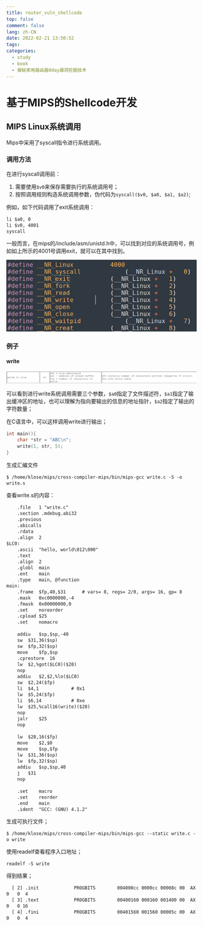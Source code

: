 ```yaml
---
title: router_vuln_shellcode
top: false
comment: false
lang: zh-CN
date: 2022-02-21 13:50:52
tags:
categories:
  - study
  - book
  - 揭秘家用路由器0day漏洞挖掘技术
---
```


# 基于MIPS的Shellcode开发

## MIPS Linux系统调用

Mips中采用了syscall指令进行系统调用。

### 调用方法

在进行syscall调用前：

1. 需要使用`$v0`来保存需要执行的系统调用号；
2. 按照调用规则构造系统调用参数，伪代码为`syscall($v0, $a0, $a1, $a2)`;

例如，如下代码调用了exit系统调用：

```
li $a0, 0
li $v0, 4001
syscall
```

一般而言，在mips的/include/asm/unistd.h中，可以找到对应的系统调用号，例如如上所示的4001号调用exit，就可以在其中找到。

![](./router-vuln-shellcode/syscall_table.jpg)												

### 例子

#### write

![](./router-vuln-shellcode/write_syscall.jpg)

可以看到进行write系统调用需要三个参数，`$a0`指定了文件描述符，`$a1`指定了输出缓冲区的地址，也可以理解为指向要输出的信息的地址指针，`$a2`指定了输出的字符数量；

在C语言中，可以这样调用write进行输出；

```c
int main(){
	char *str = "ABC\n";
	write(1, str, 5);
}
```

生成汇编文件

```
$ /home/klose/mips/cross-compiler-mips/bin/mips-gcc write.c -S -o write.s
```

查看write.s的内容：

```
	.file	1 "write.c"
	.section .mdebug.abi32
	.previous
	.abicalls
	.rdata
	.align	2
$LC0:
	.ascii	"hello, world\012\000"
	.text
	.align	2
	.globl	main
	.ent	main
	.type	main, @function
main:
	.frame	$fp,40,$31		# vars= 8, regs= 2/0, args= 16, gp= 8
	.mask	0xc0000000,-4
	.fmask	0x00000000,0
	.set	noreorder
	.cpload	$25
	.set	nomacro
	
	addiu	$sp,$sp,-40
	sw	$31,36($sp)
	sw	$fp,32($sp)
	move	$fp,$sp
	.cprestore	16
	lw	$2,%got($LC0)($28)
	nop
	addiu	$2,$2,%lo($LC0)
	sw	$2,24($fp)
	li	$4,1			# 0x1
	lw	$5,24($fp)
	li	$6,14			# 0xe
	lw	$25,%call16(write)($28)
	nop
	jalr	$25
	nop

	lw	$28,16($fp)
	move	$2,$0
	move	$sp,$fp
	lw	$31,36($sp)
	lw	$fp,32($sp)
	addiu	$sp,$sp,40
	j	$31
	nop

	.set	macro
	.set	reorder
	.end	main
	.ident	"GCC: (GNU) 4.1.2"
```

生成可执行文件；

```
$ /home/klose/mips/cross-compiler-mips/bin/mips-gcc --static write.c -o write
```

使用readelf查看程序入口地址；

```
readelf -S write
```

得到结果；

```
  [ 2] .init             PROGBITS        004000cc 0000cc 00008c 00  AX  0   0  4
  [ 3] .text             PROGBITS        00400160 000160 001400 00  AX  0   0 16
  [ 4] .fini             PROGBITS        00401560 001560 00005c 00  AX  0   0  4
```


